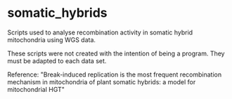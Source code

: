 # somatic_hybrids
Scripts used to analyse recombination activity in somatic hybrid mitochondria using WGS data. 

These scripts were not created with the intention of being a program. They must be adapted to each data set.

Reference: "Break-induced replication is the most frequent recombination mechanism in mitochondria of plant somatic hybrids: a model for mitochondrial HGT" 
